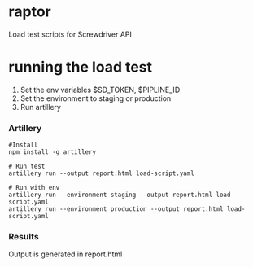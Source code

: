 # raptor
Load test scripts for Screwdriver API


# running the load test
1. Set the env variables $SD_TOKEN, $PIPLINE_ID
2. Set the environment to staging or production
3. Run artillery

### Artillery
```
#Install
npm install -g artillery

# Run test
artillery run --output report.html load-script.yaml

# Run with env
artillery run --environment staging --output report.html load-script.yaml
artillery run --environment production --output report.html load-script.yaml

```
### Results
Output is generated in report.html
